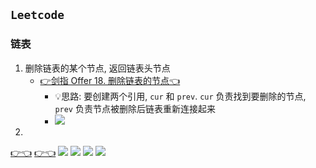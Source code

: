 ## `Leetcode`

### 链表
1. 删除链表的某个节点, 返回链表头节点
    - [👉剑指 Offer 18. 删除链表的节点👈](https://leetcode.cn/problems/shan-chu-lian-biao-de-jie-dian-lcof/)
      - 💡思路: 要创建两个引用, `cur` 和 `prev`. `cur` 负责找到要删除的节点, `prev` 负责节点被删除后链表重新连接起来
      - ![](../../../image/linkedlist-delete-single.png)
2. 



[👉👈]()
[👉👈]()
![](../../../image/)
![](../../../image/)
![](../../../image/)
![](../../../image/)